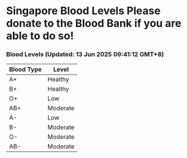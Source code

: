 Singapore Blood Levels
 Please donate to the Blood Bank if you are able to do so!
================================================================================================================================

### Blood Levels (Updated: 13 Jun 2025 09:41:12 GMT+8)
| Blood Type | Level     |
|------------|-----------|
| A+     | Healthy |
| B+     | Healthy |
| O+     | Low |
| AB+     | Moderate |
| A-     | Low |
| B-     | Moderate |
| O-     | Moderate |
| AB-     | Moderate |
